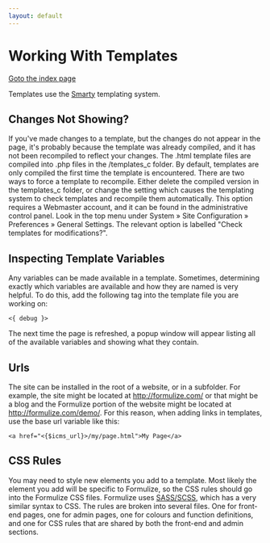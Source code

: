```yaml
---
layout: default
---
```


# Working With Templates

[Goto the index page](index.html)

Templates use the [Smarty](http://www.smarty.net/) templating system.

## Changes Not Showing?

If you've made changes to a template, but the changes do not appear in the page, it's probably because the template was already compiled, and it has not been recompiled to reflect your changes. The .html template files are compiled into .php files in the /templates\_c folder. By default, templates are only compiled the first time the template is encountered. There are two ways to force a template to recompile. Either delete the compiled version in the templates_c folder, or change the setting which causes the templating system to check templates and recompile them automatically. This option requires a Webmaster account, and it can be found in the administrative control panel. Look in the top menu under System » Site Configuration » Preferences » General Settings. The relevant option is labelled "Check templates for modifications?".

## Inspecting Template Variables

Any variables can be made available in a template. Sometimes, determining exactly which variables are available and how they are named is very helpful. To do this, add the following tag into the template file you are working on:

    <{ debug }>

The next time the page is refreshed, a popup window will appear listing all of the available variables and showing what they contain.

## Urls

The site can be installed in the root of a website, or in a subfolder. For example, the site might be located at http://formulize.com/ or that might be a blog and the Formulize portion of the website might be located at http://formulize.com/demo/. For this reason, when adding links in templates, use the base url variable like this:

    <a href="<{$icms_url}>/my/page.html">My Page</a>

## CSS Rules

You may need to style new elements you add to a template. Most likely the element you add will be specific to Formulize, so the CSS rules should go into the Formulize CSS files. Formulize uses [SASS/SCSS](http://sass-lang.com/), which has a very similar syntax to CSS. The rules are broken into several files. One for front-end pages, one for admin pages, one for colours and function definitions, and one for CSS rules that are shared by both the front-end and admin sections.